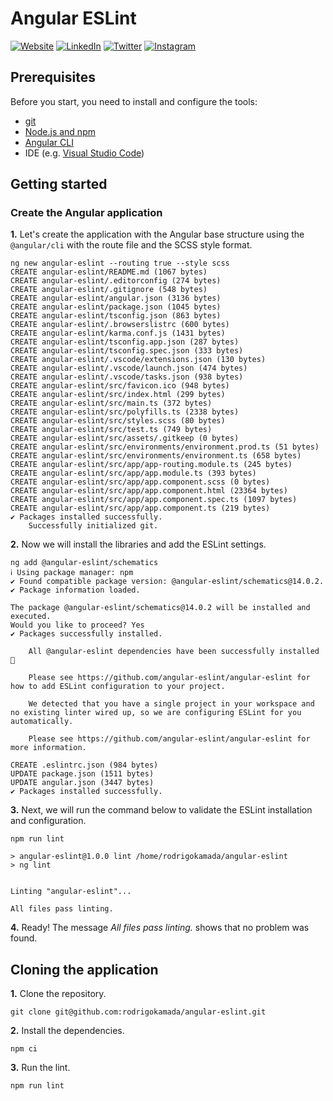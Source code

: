 # Angular ESLint



[![Website](https://shields.braskam.com/v1/shields?name=website&format=rectangle&size=small&radius=5)](https://rodrigo.kamada.com.br)
[![LinkedIn](https://shields.braskam.com/v1/shields?name=linkedin&format=rectangle&size=small&radius=5)](https://www.linkedin.com/in/rodrigokamada)
[![Twitter](https://shields.braskam.com/v1/shields?name=twitter&format=rectangle&size=small&radius=5&socialAccount=rodrigokamada)](https://twitter.com/rodrigokamada)
[![Instagram](https://shields.braskam.com/v1/shields?name=instagram&format=rectangle&size=small&radius=5)](https://www.instagram.com/rodrigokamada)



## Prerequisites


Before you start, you need to install and configure the tools:

* [git](https://git-scm.com/)
* [Node.js and npm](https://nodejs.org/)
* [Angular CLI](https://angular.io/cli)
* IDE (e.g. [Visual Studio Code](https://code.visualstudio.com/))



## Getting started


### Create the Angular application


**1.** Let's create the application with the Angular base structure using the `@angular/cli` with the route file and the SCSS style format.

```shell
ng new angular-eslint --routing true --style scss
CREATE angular-eslint/README.md (1067 bytes)
CREATE angular-eslint/.editorconfig (274 bytes)
CREATE angular-eslint/.gitignore (548 bytes)
CREATE angular-eslint/angular.json (3136 bytes)
CREATE angular-eslint/package.json (1045 bytes)
CREATE angular-eslint/tsconfig.json (863 bytes)
CREATE angular-eslint/.browserslistrc (600 bytes)
CREATE angular-eslint/karma.conf.js (1431 bytes)
CREATE angular-eslint/tsconfig.app.json (287 bytes)
CREATE angular-eslint/tsconfig.spec.json (333 bytes)
CREATE angular-eslint/.vscode/extensions.json (130 bytes)
CREATE angular-eslint/.vscode/launch.json (474 bytes)
CREATE angular-eslint/.vscode/tasks.json (938 bytes)
CREATE angular-eslint/src/favicon.ico (948 bytes)
CREATE angular-eslint/src/index.html (299 bytes)
CREATE angular-eslint/src/main.ts (372 bytes)
CREATE angular-eslint/src/polyfills.ts (2338 bytes)
CREATE angular-eslint/src/styles.scss (80 bytes)
CREATE angular-eslint/src/test.ts (749 bytes)
CREATE angular-eslint/src/assets/.gitkeep (0 bytes)
CREATE angular-eslint/src/environments/environment.prod.ts (51 bytes)
CREATE angular-eslint/src/environments/environment.ts (658 bytes)
CREATE angular-eslint/src/app/app-routing.module.ts (245 bytes)
CREATE angular-eslint/src/app/app.module.ts (393 bytes)
CREATE angular-eslint/src/app/app.component.scss (0 bytes)
CREATE angular-eslint/src/app/app.component.html (23364 bytes)
CREATE angular-eslint/src/app/app.component.spec.ts (1097 bytes)
CREATE angular-eslint/src/app/app.component.ts (219 bytes)
✔ Packages installed successfully.
    Successfully initialized git.
```

**2.** Now we will install the libraries and add the ESLint settings.

```shell
ng add @angular-eslint/schematics
ℹ Using package manager: npm
✔ Found compatible package version: @angular-eslint/schematics@14.0.2.
✔ Package information loaded.

The package @angular-eslint/schematics@14.0.2 will be installed and executed.
Would you like to proceed? Yes
✔ Packages successfully installed.
    
    All @angular-eslint dependencies have been successfully installed 🎉
    
    Please see https://github.com/angular-eslint/angular-eslint for how to add ESLint configuration to your project.
    
    We detected that you have a single project in your workspace and no existing linter wired up, so we are configuring ESLint for you automatically.
    
    Please see https://github.com/angular-eslint/angular-eslint for more information.
    
CREATE .eslintrc.json (984 bytes)
UPDATE package.json (1511 bytes)
UPDATE angular.json (3447 bytes)
✔ Packages installed successfully.
```

**3.** Next, we will run the command below to validate the ESLint installation and configuration.

```shell
npm run lint

> angular-eslint@1.0.0 lint /home/rodrigokamada/angular-eslint
> ng lint


Linting "angular-eslint"...

All files pass linting.
```

**4.** Ready! The message *All files pass linting.* shows that no problem was found.



## Cloning the application

**1.** Clone the repository.

```shell
git clone git@github.com:rodrigokamada/angular-eslint.git
```

**2.** Install the dependencies.

```shell
npm ci
```

**3.** Run the lint.

```shell
npm run lint
```
